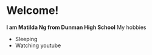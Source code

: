 # **Welcome!**
**I am Matilda Ng from Dunman High School**
 My hobbies 
* Sleeping
* Watching youtube
